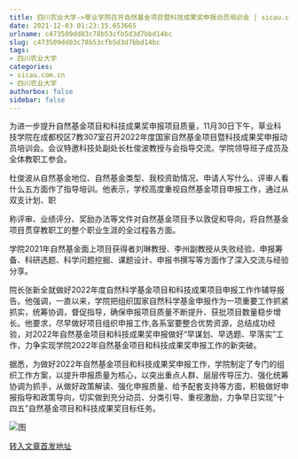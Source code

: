 ```yaml
---
title: 四川农业大学->草业学院召开自然基金项目暨科技成果奖申报动员培训会 | sicau.com.cn
date: 2021-12-03 01:23:15.653665
urlname: c473509dd03c78b53cfb5d3d7bbd14bc
slug: c473509dd03c78b53cfb5d3d7bbd14bc
tags: 
- 四川农业大学
categories:
- sicau.com.cn
- 四川农业大学
authorbox: false
sidebar: false
---
```

为进一步提升自然基金项目和科技成果奖申报项目质量，11月30日下午，草业科技学院在成都校区7教307室召开2022年度国家自然基金项目暨科技成果奖申报动员培训会。会议特邀科技处副处长杜俊波教授与会指导交流。学院领导班子成员及全体教职工参会。

杜俊波从自然基金地位、自然基金类型、我校资助情况、申请人写什么、评审人看什么五方面作了指导培训。他表示，学校高度重视自然基金项目申报工作，通过从双支计划、职
<!--more-->
称评审、业绩评分、奖励办法等文件对自然基金项目予以敦促和导向，将自然基金项目贯穿教职工的整个职业生涯的全过程各方面。

学院2021年自然基金面上项目获得者刘琳教授、李州副教授从失败经验、申报筹备、科研选题、科学问题挖掘、课题设计、申报书撰写等方面作了深入交流与经验分享。

院长张新全就做好2022年度自然科学基金项目和科技成果项目申报工作作辅导报告。他强调，一直以来，学院把组织国家自然科学基金申报作为一项重要工作抓紧抓实，统筹协调，督促指导，确保申报项目质量不断提升、获批项目数量稳步增长。他要求，尽早做好项目组织申报工作,各系室要整合优势资源，总结成功经验，对2022年自然基金项目和科技成果奖申报做好“早谋划、早选题、早落实”工作，力争实现学院2022年自然基金项目和科技成果奖申报工作的新突破。

据悉，为做好2022年自然基金项目和科技成果奖申报工作，学院制定了专门的组织工作方案，以提升申报质量为核心，以突出重点人群、层层传导压力、强化统筹协调为抓手，从做好政策解读、强化申报质量、给予配套支持等方面，积极做好申报指导和政策导向，切实做到充分动员、分类引导、重视激励，力争早日实现“十四五”自然基金项目和科技成果奖目标任务。

![图](https://news.sicau.edu.cn/__local/3/BF/F1/DB11878881B7F5BFAE672EFBC82_A129E87C_14C0D.jpg)

[转入文章首发地址](https://news.sicau.edu.cn/info/1078/65790.htm)